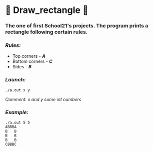 # :black_square_button: Draw_rectangle :black_square_button:
### The one of first School21's projects. The program prints a rectangle following certain rules.

### *Rules:*
* Top corners - ***A***
* Bottom corners - ***C***
* Sides - ***B***

### *Launch:*
```
./a.out x y 
```
*Comment: x and y some int numbers*


### *Example:*
```
./a.out 5 5 
ABBBA
B   B
B   B
B   B
CBBBC
```
